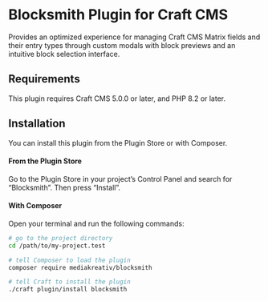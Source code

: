 # Blocksmith Plugin for Craft CMS

Provides an optimized experience for managing Craft CMS Matrix fields and their entry types
through custom modals with block previews and an intuitive block selection interface.

## Requirements

This plugin requires Craft CMS 5.0.0 or later, and PHP 8.2 or later.

## Installation

You can install this plugin from the Plugin Store or with Composer.

#### From the Plugin Store

Go to the Plugin Store in your project’s Control Panel and search for “Blocksmith”. Then press “Install”.

#### With Composer

Open your terminal and run the following commands:

```bash
# go to the project directory
cd /path/to/my-project.test

# tell Composer to load the plugin
composer require mediakreativ/blocksmith

# tell Craft to install the plugin
./craft plugin/install blocksmith
```
